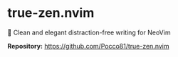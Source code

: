 # true-zen.nvim

🦝 Clean and elegant distraction-free writing for NeoVim

**Repository:** <https://github.com/Pocco81/true-zen.nvim>

<!-- vim: set ft=markdown: -->